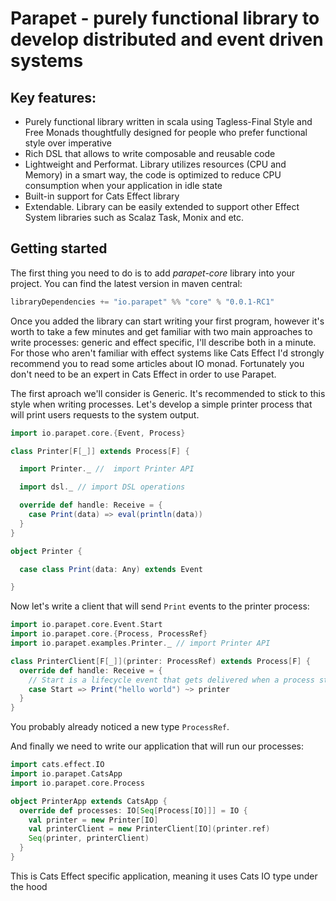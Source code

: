 # Parapet - purely functional library to develop distributed and event driven systems

##  Key features:

* Purely functional library written in scala using Tagless-Final Style and Free Monads thoughtfully designed for people who prefer functional style over imperative
* Rich DSL that allows to write composable and reusable code
* Lightweight and Performat. Library utilizes resources (CPU and Memory) in a smart way, the code is optimized to reduce CPU consumption when your application in idle state
* Built-in support for Cats Effect library
* Extendable. Library can be easily extended to support other Effect System libraries such as Scalaz Task, Monix and etc.

## Getting started

The first thing you need to do is to add *parapet-core* library into your project. You can find  the latest version in maven central:

```scala
libraryDependencies += "io.parapet" %% "core" % "0.0.1-RC1"
```

Once you added the library can start writing your first program, however it's worth to take a few minutes and get familiar with two main approaches to write processes: generic and effect specific, I'll describe both in a minute. For those who aren't familiar with effect systems like Cats Effect I'd strongly recommend you to read some articles about IO monad. Fortunately you don't need to be an expert in Cats Effect in order to use Parapet.

The first aproach we'll consider is Generic. It's recommended to stick to this style when writing processes. Let's develop a simple printer process that will print users requests to the system output.

```scala
import io.parapet.core.{Event, Process}

class Printer[F[_]] extends Process[F] {

  import Printer._ //  import Printer API

  import dsl._ // import DSL operations

  override def handle: Receive = {
    case Print(data) => eval(println(data))
  }
}

object Printer {

  case class Print(data: Any) extends Event

}
```

Now let's write a client that will send `Print` events to the printer process:

```scala
import io.parapet.core.Event.Start
import io.parapet.core.{Process, ProcessRef}
import io.parapet.examples.Printer._ // import Printer API

class PrinterClient[F[_]](printer: ProcessRef) extends Process[F] {
  override def handle: Receive = {
    // Start is a lifecycle event that gets delivered when a process started
    case Start => Print("hello world") ~> printer
  }
}
```

You probably already noticed a new type `ProcessRef`. 

And finally we need to write our application that will run our processes:

```scala
import cats.effect.IO
import io.parapet.CatsApp
import io.parapet.core.Process

object PrinterApp extends CatsApp {
  override def processes: IO[Seq[Process[IO]]] = IO {
    val printer = new Printer[IO]
    val printerClient = new PrinterClient[IO](printer.ref)
    Seq(printer, printerClient)
  }
}
```

This is Cats Effect specific application, meaning it uses  Cats IO type under the hood


